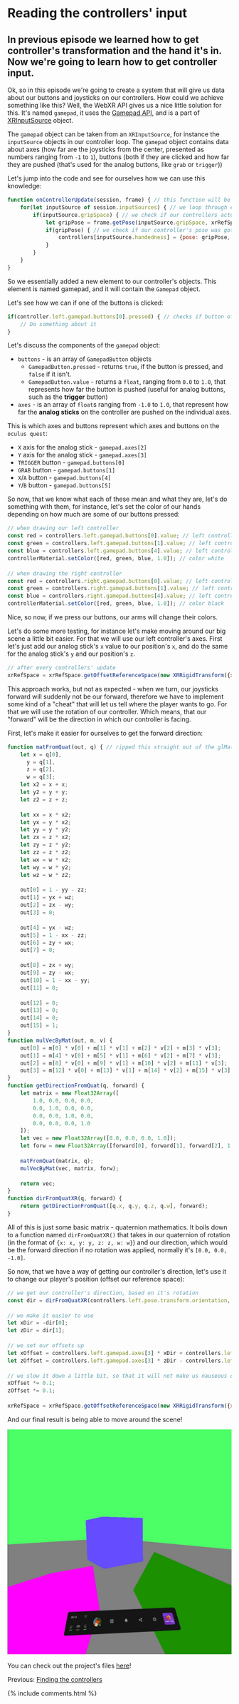 # Reading the controllers' input

## In previous episode we learned how to get controller's transformation and the hand it's in. Now we're going to learn how to get controller input.

Ok, so in this episode we're going to create a system that will give us data about our buttons and joysticks on our controllers. How could we achieve something like this? Well, the WebXR API gives us a nice little solution for this. It's named `gamepad`, it uses the [Gamepad API](https://developer.mozilla.org/en-US/docs/Web/API/Gamepad), and is a part of [XRInputSource](https://developer.mozilla.org/en-US/docs/Web/API/XRInputSource) object.

The `gamepad` object can be taken from an `XRInputSource`, for instance the `inputSource` objects in our controller loop. The `gamepad` object contains data about axes (how far are the joysticks from the center, presented as numbers ranging from `-1` to `1`), buttons (both if they are clicked and how far they are pushed (that's used for the analog buttons, like `grab` or `trigger`))

Let's jump into the code and see for ourselves how we can use this knowledge:
```js
function onControllerUpdate(session, frame) { // this function will be called every frame, before rendering
	for(let inputSource of session.inputSources) { // we loop through every input source (controller) caught by our session
		if(inputSource.gripSpace) { // we check if our controllers actually have their space
			let gripPose = frame.getPose(inputSource.gripSpace, xrRefSpace); // we get controller's pose, by comparing our controller's space to our referance space
			if(gripPose) { // we check if our controller's pose was gotten correctly
				controllers[inputSource.handedness] = {pose: gripPose, gamepad: inputSource.gamepad}; // inputSource.handedness returns a string representing in which hand we have our controller - that is "left" or "right". Which means that controllers.left and controllers.right will contain two elements, one named "pose", which will simply be their corresponding XRPose, and the second named "gamepad", which will contain their corresponding Gamepad object. 
			}
		}
	}
}
```

So we essentially added a new element to our controller's objects. This element is named gamepad, and it will contain the `Gamepad` object.

Let's see how we can if one of the buttons is clicked:
```js
if(controller.left.gamepad.buttons[0].pressed) { // checks if button of index 0 on the left controller is pressed
	// Do something about it
}
```

Let's discuss the components of the `gamepad` object:
- `buttons` - is an array of `GamepadButton` objects
	- `GamepadButton.pressed` - returns `true`, if the button is pressed, and `false` if it isn't.
	- `GamepadButton.value` - returns a `float`, ranging from `0.0` to `1.0`, that represents how far the button is pushed (useful for analog buttons, such as the **trigger** button)
- `axes` - is an array of `float`s ranging from `-1.0` to `1.0`, that represent how far the **analog sticks** on the controller are pushed on the individual axes.

This is which axes and buttons represent which axes and buttons on the `oculus quest`:
- `X` axis for the analog stick - `gamepad.axes[2]`
- `Y` axis for the analog stick - `gamepad.axes[3]`
- `TRIGGER` button - `gamepad.buttons[0]`
- `GRAB` button - `gamepad.buttons[1]`
- `X`/`A` button - `gamepad.buttons[4]`
- `Y`/`B` button - `gamepad.buttons[5]`

So now, that we know what each of these mean and what they are, let's do something with them, for instance, let's set the color of our hands depending on how much are some of our buttons pressed:
```js
// when drawing our left controller
const red = controllers.left.gamepad.buttons[0].value; // left controller's trigger's value
const green = controllers.left.gamepad.buttons[1].value; // left controller's grab's value
const blue = controllers.left.gamepad.buttons[4].value; // left controller's X button's value
controllerMaterial.setColor([red, green, blue, 1.0]); // color white

// when drawing the right controller
const red = controllers.right.gamepad.buttons[0].value; // left controller's trigger's value
const green = controllers.right.gamepad.buttons[1].value; // left controller's grab's value
const blue = controllers.right.gamepad.buttons[4].value; // left controller's A button's value
controllerMaterial.setColor([red, green, blue, 1.0]); // color black
```

Nice, so now, if we press our buttons, our arms will change their colors.

Let's do some more testing, for instance let's make moving around our big scene a little bit easier. For that we will use our left controller's axes. First let's just add our analog stick's `x` value to our position's `x`, and do the same for the analog stick's `y` and our position's `z`.
```js
// after every controllers' update
xrRefSpace = xrRefSpace.getOffsetReferenceSpace(new XRRigidTransform({x: controllers.left.gamepad.axes[2], y: 0.0, z: controllers.left.gamepad.axes[3]})); // we offset our reference space by our analog stick's position
```

This approach works, but not as expected - when we turn, our joysticks forward will suddenly not be our forward, therefore we have to implement some kind of a "cheat" that will let us tell where the player wants to go. For that we will use the rotation of our controller. Which means, that our "forward" will be the direction in which our controller is facing.

First, let's make it easier for ourselves to get the forward direction:
```js
function matFromQuat(out, q) { // ripped this straight out of the glMatrix lib
	let x = q[0],
	  y = q[1],
	  z = q[2],
	  w = q[3];
	let x2 = x + x;
	let y2 = y + y;
	let z2 = z + z;
  
	let xx = x * x2;
	let yx = y * x2;
	let yy = y * y2;
	let zx = z * x2;
	let zy = z * y2;
	let zz = z * z2;
	let wx = w * x2;
	let wy = w * y2;
	let wz = w * z2;
  
	out[0] = 1 - yy - zz;
	out[1] = yx + wz;
	out[2] = zx - wy;
	out[3] = 0;
  
	out[4] = yx - wz;
	out[5] = 1 - xx - zz;
	out[6] = zy + wx;
	out[7] = 0;
  
	out[8] = zx + wy;
	out[9] = zy - wx;
	out[10] = 1 - xx - yy;
	out[11] = 0;
  
	out[12] = 0;
	out[13] = 0;
	out[14] = 0;
	out[15] = 1;
}
function mulVecByMat(out, m, v) {
	out[0] = m[0] * v[0] + m[1] * v[1] + m[2] * v[2] + m[3] * v[3];
	out[1] = m[4] * v[0] + m[5] * v[1] + m[6] * v[2] + m[7] * v[3];
	out[2] = m[8] * v[0] + m[9] * v[1] + m[10] * v[2] + m[11] * v[3];
	out[3] = m[12] * v[0] + m[13] * v[1] + m[14] * v[2] + m[15] * v[3];
}
function getDirectionFromQuat(q, forward) {
	let matrix = new Float32Array([
		1.0, 0.0, 0.0, 0.0,
		0.0, 1.0, 0.0, 0.0,
		0.0, 0.0, 1.0, 0.0,
		0.0, 0.0, 0.0, 1.0
	]);
	let vec = new Float32Array([0.0, 0.0, 0.0, 1.0]);
	let forw = new Float32Array([forward[0], forward[1], forward[2], 1.0]);
	
	matFromQuat(matrix, q);
	mulVecByMat(vec, matrix, forw);

	return vec;
}
function dirFromQuatXR(q, forward) {
	return getDirectionFromQuat([q.x, q.y, q.z, q.w], forward);
}
```

All of this is just some basic matrix - quaternion mathematics. It boils down to a function named `dirFromQuatXR()` that takes in our quaternion of rotation (in the format of `{x: x, y: y, z: z, w: w}`) and our direction, which would be the forward direction if no rotation was applied, normally it's `[0.0, 0.0, -1.0]`.

So now, that we have a way of getting our controller's direction, let's use it to change our player's position (offset our reference space):
```js
// we get our controller's direction, based on it's rotation
const dir = dirFromQuatXR(controllers.left.pose.transform.orientation, [0.0, 0.0, -1.0]);

// we make it easier to use
let xDir = -dir[0];
let zDir = dir[1];

// we set our offsets up
let xOffset = controllers.left.gamepad.axes[3] * xDir + controllers.left.gamepad.axes[2] * zDir;
let zOffset = controllers.left.gamepad.axes[3] * zDir - controllers.left.gamepad.axes[2] * xDir;

// we slow it down a little bit, so that it will not make us nauseous once we move 
xOffset *= 0.1; 
zOffset *= 0.1;

xrRefSpace = xrRefSpace.getOffsetReferenceSpace(new XRRigidTransform({x: xOffset, y: 0.0, z: zOffset})); // we offset our reference space
```

And our final result is being able to move around the scene!

![screenshot](data/tutorial8/tutorial8_screenshot.png)

You can check out the project's files [here](https://github.com/beProsto/webxr-tutorial/tree/master/projects/tutorial8)!

Previous: [Finding the controllers](tutorial7)

<div GITHUB_API_ID="8"></div>

{% include comments.html %}